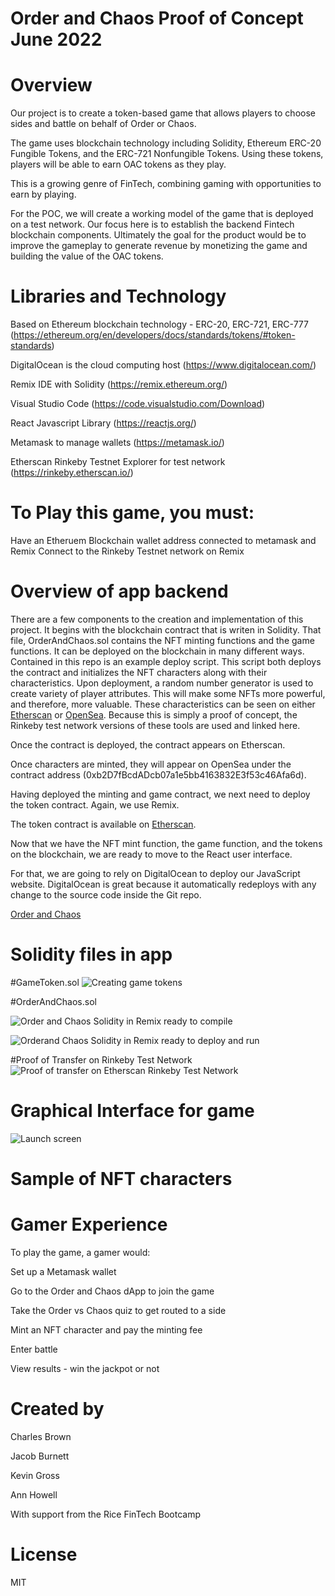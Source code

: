 # Order and Chaos Proof of Concept June 2022

# Overview

Our project is to create a token-based game that allows players to choose sides and battle on behalf of Order or Chaos. 

The game uses blockchain technology including Solidity, Ethereum ERC-20 Fungible Tokens, and the ERC-721 Nonfungible Tokens. Using these tokens, players will be able to earn OAC tokens as they play. 

This is a growing genre of FinTech, combining gaming with opportunities to earn by playing. 

For the POC, we will create a working model of the game that is deployed on a test network. Our focus here is to establish the backend Fintech blockchain components. Ultimately the goal for the product would be to improve the gameplay to generate revenue by monetizing the game and building the value of the OAC tokens.


# Libraries and Technology

Based on Ethereum blockchain technology  - ERC-20, ERC-721, ERC-777 (<https://ethereum.org/en/developers/docs/standards/tokens/#token-standards>)

DigitalOcean is the cloud computing host (<https://www.digitalocean.com/>)

Remix IDE with Solidity (<https://remix.ethereum.org/>)

Visual Studio Code (<https://code.visualstudio.com/Download>)

React Javascript Library (<https://reactjs.org/>)

Metamask to manage wallets (<https://metamask.io/>)

Etherscan Rinkeby Testnet Explorer for test network (<https://rinkeby.etherscan.io/>)


# To Play this game, you must:
Have an Etheruem Blockchain wallet address connected to metamask and Remix
Connect to the Rinkeby Testnet network on Remix


# Overview of app backend

There are a few components to the creation and implementation of this project.  It begins with the blockchain contract that is writen in Solidity.  That file, OrderAndChaos.sol contains the NFT minting functions and the game functions.  It can be deployed on the blockchain in many different ways.  Contained in this repo is an example deploy script.  This script both deploys the contract and initializes the NFT characters along with their characteristics.  Upon deployment, a random number generator is used to create variety of player attributes.  This will make some NFTs more powerful, and therefore, more valuable.  These characteristics can be seen on either [Etherscan](https://rinkeby.etherscan.io/tx/0x5c2e8c789dec3b7fe1eff0df23a1e0bf69ba2e2081dd35b995ca8b888a4d272b) or [OpenSea](https://testnets.opensea.io/collection/hackers-ez8rivuvzl).  Because this is simply a proof of concept, the Rinkeby test network versions of these tools are used and linked here.

Once the contract is deployed, the contract appears on Etherscan.


Once characters are minted, they will appear on OpenSea under the contract address (0xb2D7fBcdADcb07a1e5bb4163832E3f53c46Afa6d). 

Having deployed the minting and game contract, we next need to deploy the token contract.  Again, we use Remix.

The token contract is available on [Etherscan](https://rinkeby.etherscan.io/address/0x463f1a338fe055131ac41d3ae8dbe60bbc6b9622).

Now that we have the NFT mint function, the game function, and the tokens on the blockchain, we are ready to move to the React user interface.

For that, we are going to rely on DigitalOcean to deploy our JavaScript website.  DigitalOcean is great because it automatically redeploys with any change to the source code inside the Git repo.  

[Order and Chaos](https://shark-app-rakzp.ondigitalocean.app/)


# Solidity files in app

#GameToken.sol
![Creating game tokens](<img/4.png>)


#OrderAndChaos.sol

![Order and Chaos Solidity in Remix ready to compile](<img/1.png>)

![Orderand Chaos Solidity in Remix ready to deploy and run](<img/2.png>)


#Proof of Transfer on Rinkeby Test Network
![Proof of transfer on Etherscan Rinkeby Test Network](<img/3.png>)





# Graphical Interface for game
![Launch screen](<img/logo_w_computer.png>)

# Sample of NFT characters


# Gamer Experience
To play the game, a gamer would:

Set up a Metamask wallet

Go to the Order and Chaos dApp to join the game

Take the Order vs Chaos quiz to get routed to a side

Mint an NFT character and pay the minting fee

Enter battle

View results - win the jackpot or not






# Created by
Charles Brown

Jacob Burnett

Kevin Gross

Ann Howell

With support from the Rice FinTech Bootcamp

# License
MIT





